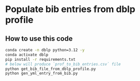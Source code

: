 # Populate bib entries from dblp profile

## How to use this code

```bash
conda create -n dblp python=3.12 -y
conda activate dblp
pip install -r requirements.txt
# below will produce `prof_to_bib_entries.csv` file
python get_bib_file_from_dblp_profile.py
python gen_yml_entry_from_bib.py
```